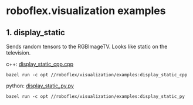# roboflex.visualization examples


## 1. **display_static** 

Sends random tensors to the RGBImageTV. Looks like static on the television.

c++: [display_static_cpp.cpp](display_static_cpp.cpp)
                
    bazel run -c opt //roboflex/visualization/examples:display_static_cpp

python: [display_static_py.py](display_static_py.py)

    bazel run -c opt //roboflex/visualization/examples:display_static_py
